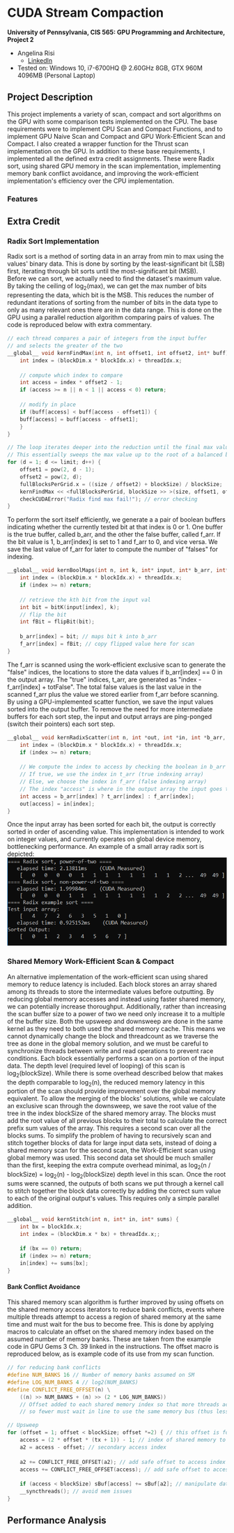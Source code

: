 CUDA Stream Compaction
======================

**University of Pennsylvania, CIS 565: GPU Programming and Architecture, Project 2**

* Angelina Risi
  * [LinkedIn](www.linkedin.com/in/angelina-risi)
* Tested on: Windows 10, i7-6700HQ @ 2.60GHz 8GB, GTX 960M 4096MB (Personal Laptop)

## Project Description  
  
This project implements a variety of scan, compact and sort algorithms on the GPU with some comparison tests implemented on the CPU. The base requirements were to implement CPU Scan and Compact Functions, and to implement GPU Naive Scan and Compact and GPU Work-Efficient Scan and Compact. I also created a wrapper function for the Thrust scan implementation on the GPU.
In addition to these base requirements, I implemented all the defined extra credit assignments. These were Radix sort, using shared GPU memory in the scan implementation, implementing memory bank conflict avoidance, and improving the work-efficient implementation's efficiency over the CPU implementation.  
  
### Features
  
## Extra Credit

### Radix Sort Implementation

Radix sort is a method of sorting data in an array from min to max using the values' binary data. This is done by sorting by the least-significant bit (LSB) first, iterating through bit sorts until the most-significant bit (MSB).  
Before we can sort, we actually need to find the dataset's maximum value. By taking the ceiling of log<sub>2</sub>(max), we can get the max number of bits representing the data, which bit is the MSB. This reduces the number of redundant iterations of sorting from the number of bits in the data type to only as many relevant ones there are in the data range. This is done on the GPU using a parallel reduction algorithm comparing pairs of values. The code is reproduced below with extra commentary.  
  
```cpp
// each thread compares a pair of integers from the input buffer 
// and selects the greater of the two
__global__ void kernFindMax(int n, int offset1, int offset2, int* buff) {
    int index = (blockDim.x * blockIdx.x) + threadIdx.x;
   
    // compute which index to compare
    int access = index * offset2 - 1;
    if (access >= n || n < 1 || access < 0) return;

    // modify in place
    if (buff[access] < buff[access - offset1]) {
    buff[access] = buff[access - offset1];
    }
}
```
```cpp
// The loop iterates deeper into the reduction until the final max value is sorted to the end
// This essentially sweeps the max value up to the root of a balanced binary tree
for (d = 1; d <= limit; d++) {
    offset1 = pow(2, d - 1);
    offset2 = pow(2, d);
    fullBlocksPerGrid.x = ((size / offset2) + blockSize) / blockSize;
    kernFindMax << <fullBlocksPerGrid, blockSize >> >(size, offset1, offset2, max_arr);
    checkCUDAError("Radix find max fail!"); // error checking
}
```  
  
To perform the sort itself efficiently, we generate a a pair of boolean buffers indicating whether the currently tested bit at that index is 0 or 1. One buffer is the true buffer, called b_arr, and the other the false buffer, called f_arr. If the bit value is 1, b_arr[index] is set to 1 and f_arr to 0, and vice versa. We save the last value of f_arr for later to compute the number of "falses" for indexing.  
  
```cpp
__global__ void kernBoolMaps(int n, int k, int* input, int* b_arr, int* f_arr) {
    int index = (blockDim.x * blockIdx.x) + threadIdx.x;
    if (index >= n) return;
 
    // retrieve the kth bit from the input val
    int bit = bitK(input[index], k);
    // flip the bit
    int fBit = flipBit(bit);

    b_arr[index] = bit; // maps bit k into b_arr
    f_arr[index] = fBit; // copy flipped value here for scan
}
```  
  
The f_arr is scanned using the work-efficient exclusive scan to generate the "false" indices, the locations to store the data values if b_arr[index] == 0 in the output array. The "true" indices, t_arr, are generated as "index - f_arr[index] + totFalse". The total false values is the last value in the scanned f_arr plus the value we stored earlier from f_arr before scanning. By using a GPU-implemented scatter function, we save the input values sorted into the output buffer. To remove the need for more intermediate buffers for each sort step, the input and output arrays are ping-ponged (switch their pointers) each sort step.  
  
```cpp
__global__ void kernRadixScatter(int n, int *out, int *in, int *b_arr, int *f_arr, int *t_arr) {
    int index = (blockDim.x * blockIdx.x) + threadIdx.x;
    if (index >= n) return;
   
    // We compute the index to access by checking the boolean in b_arr
    // If true, we use the index in t_arr (true indexing array)
    // Else, we choose the index in f_arr (false indexing array)
    // The index "access" is where in the output array the input goes to.
    int access = b_arr[index] ? t_arr[index] : f_arr[index];
    out[access] = in[index];
}
```

Once the input array has been sorted for each bit, the output is correctly sorted in order of ascending value. This implementation is intended to work on integer values, and currently operates on global device memory, bottlenecking performance. An example of a small array radix sort is depicted:
![Radix Sort Example](/img/radix_example.PNG)
  
  
### Shared Memory Work-Efficient Scan & Compact
  
An alternative implementation of the work-efficient scan using shared memory to reduce latency is included. Each block stores an array shared among its threads to store the intermediate values before outputting. By reducing global memory accesses and instead using faster shared memory, we can potentially increase thoroughput. Additionally, rather than increasing the scan buffer size to a power of two we need only increase it to a multiple of the buffer size.
Both the upsweep and downsweep are done in the same kernel as they need to both used the shared memory cache. This means we cannot dynamically change the block and threadcount as we traverse the tree as done in the global memory solution, and we must be careful to synchronize threads between write and read operations to prevent race conditions. Each block essentially performs a scan on a portion of the input data. The depth level (required level of looping) of this scan is log<sub>2</sub>(blockSize). While there is some overhead described below that makes the depth comparable to log<sub>2</sub>(n), the reduced memory latency in this portion of the scan should provide improvement over the global memory equivalent.
To allow the merging of the blocks' solutions, while we calculate an exclusive scan through the downsweep, we save the root value of the tree in the index blockSize of the shared memory array. 
The blocks must add the root value of all previous blocks to their total to calculate the correct prefix sum values of the array. This requires a second scan over all the blocks sums. To simplify the problem of having to recursively scan and stitch together blocks of data for large input data sets, instead of doing a shared memory scan for the second scan, the Work-Efficient scan using global memory was used. This second data set should be much smaller than the first, keeping the extra compute overhead minimal, as log<sub>2</sub>(n / blockSize) = log<sub>2</sub>(n) - log<sub>2</sub>(blockSize) depth level in this scan.
Once the root sums were scanned, the outputs of both scans we put through a kernel call to stitch together the block data correctly by adding the correct sum value to each of the original output's values. This requires only a simple parallel addition.
  
```cpp
__global__ void kernStitch(int n, int* in, int* sums) {
    int bx = blockIdx.x;
    int index = (blockDim.x * bx) + threadIdx.x;;

    if (bx == 0) return;
    if (index >= n) return;
    in[index] += sums[bx];
}
```  
#### Bank Conflict Avoidance  
  
This shared memory scan algorithm is further improved by using offsets on the shared memory access iterators to reduce bank conflicts, events where multiple threads attempt to access a region of shared memory at the same time and must wait for the bus to become free. This is done by applying macros to calculate an offset on the shared memory index based on the assumed number of memory banks. These are taken from the example code in GPU Gems 3 Ch. 39 linked in the instructions. The offset macro is reproduced below, as is example code of its use from my scan function.

```cpp
// for reducing bank conflicts
#define NUM_BANKS 16 // Number of memory banks assumed on SM
#define LOG_NUM_BANKS 4 // log2(NUM_BANKS)
#define CONFLICT_FREE_OFFSET(n) \
    ((n) >> NUM_BANKS + (n) >> (2 * LOG_NUM_BANKS)) 
    // Offset added to each shared memory index so that more threads accesses through diff bank
    // so fewer must wait in line to use the same memory bus (thus less latency)
```
```cpp
// Upsweep
for (offset = 1; offset < blockSize; offset *=2) { // this offset is for calculating the original indices
    access = (2 * offset * (tx + 1)) - 1; // index of shared memory to access
    a2 = access - offset; // secondary access index
    
    a2 += CONFLICT_FREE_OFFSET(a2); // add safe offset to access index
    access += CONFLICT_FREE_OFFSET(access); // add safe offset to access index
    
    if (access < blockSize) sBuf[access] += sBuf[a2]; // manipulate data at offset indices
    __syncthreads(); // avoid mem issues
}
```
  
  
## Performance Analysis  

